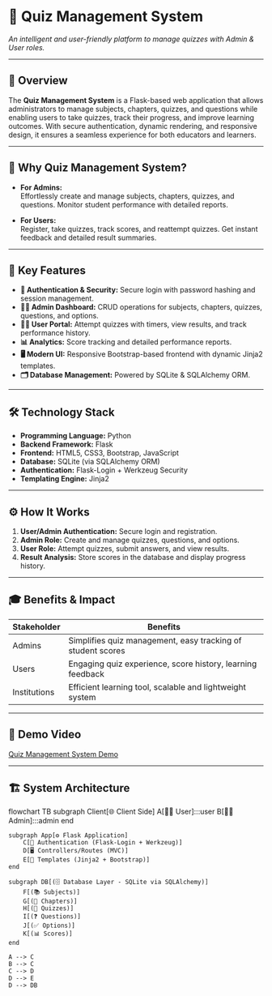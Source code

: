 # 📘 Quiz Management System  

*An intelligent and user-friendly platform to manage quizzes with Admin & User roles.*  

---

## 🚀 Overview  

The **Quiz Management System** is a Flask-based web application that allows administrators to manage subjects, chapters, quizzes, and questions while enabling users to take quizzes, track their progress, and improve learning outcomes. With secure authentication, dynamic rendering, and responsive design, it ensures a seamless experience for both educators and learners.  

---

## 🎯 Why Quiz Management System?  

- **For Admins:**  
  Effortlessly create and manage subjects, chapters, quizzes, and questions. Monitor student performance with detailed reports.  

- **For Users:**  
  Register, take quizzes, track scores, and reattempt quizzes. Get instant feedback and detailed result summaries.  

---

## 🌟 Key Features  

- **🔐 Authentication & Security:** Secure login with password hashing and session management.  
- **👨‍🏫 Admin Dashboard:** CRUD operations for subjects, chapters, quizzes, questions, and options.  
- **👩‍🎓 User Portal:** Attempt quizzes with timers, view results, and track performance history.  
- **📊 Analytics:** Score tracking and detailed performance reports.  
- **🖥️ Modern UI:** Responsive Bootstrap-based frontend with dynamic Jinja2 templates.  
- **🗂️ Database Management:** Powered by SQLite & SQLAlchemy ORM.  

---

## 🛠️ Technology Stack  

- **Programming Language:** Python  
- **Backend Framework:** Flask  
- **Frontend:** HTML5, CSS3, Bootstrap, JavaScript  
- **Database:** SQLite (via SQLAlchemy ORM)  
- **Authentication:** Flask-Login + Werkzeug Security  
- **Templating Engine:** Jinja2  

---

## ⚙️ How It Works  

1. **User/Admin Authentication:** Secure login and registration.  
2. **Admin Role:** Create and manage quizzes, questions, and options.  
3. **User Role:** Attempt quizzes, submit answers, and view results.  
4. **Result Analysis:** Store scores in the database and display progress history.  

---

## 🎓 Benefits & Impact  

| Stakeholder     | Benefits                                                   |
|-----------------|------------------------------------------------------------|
| Admins          | Simplifies quiz management, easy tracking of student scores |
| Users           | Engaging quiz experience, score history, learning feedback |
| Institutions    | Efficient learning tool, scalable and lightweight system   |  

---

## 🎥 Demo Video  

[Quiz Management System Demo](https://drive.google.com/file/d/1tXBVyJkyy_2uUmiyRAD5TyICKRfe3v3P/view?usp=sharing "Quiz Management System Demo")  


---

## 🏗️ System Architecture  

flowchart TB
    subgraph Client[🌐 Client Side]
        A[👨‍🎓 User]:::user
        B[👨‍🏫 Admin]:::admin
    end

    subgraph App[⚙️ Flask Application]
        C[🔐 Authentication (Flask-Login + Werkzeug)]
        D[🖥️ Controllers/Routes (MVC)]
        E[🎨 Templates (Jinja2 + Bootstrap)]
    end

    subgraph DB[(🗄️ Database Layer - SQLite via SQLAlchemy)]
        F[(📚 Subjects)]
        G[(📖 Chapters)]
        H[(📝 Quizzes)]
        I[(❓ Questions)]
        J[(✅ Options)]
        K[(📊 Scores)]
    end

    A --> C
    B --> C
    C --> D
    D --> E
    D --> DB
